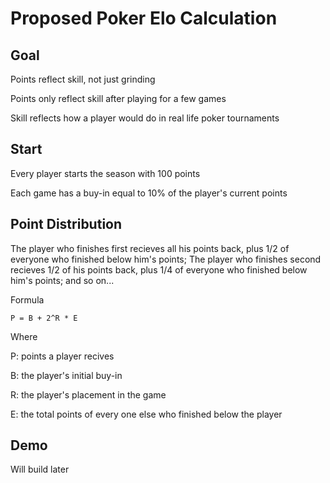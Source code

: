 # Proposed Poker Elo Calculation

## Goal

Points reflect skill, not just grinding

Points only reflect skill after playing for a few games

Skill reflects how a player would do in real life poker tournaments

## Start

Every player starts the season with 100 points

Each game has a buy-in equal to 10% of the player's current points

## Point Distribution

The player who finishes first recieves all his points back, plus 1/2 of everyone who finished below him's points; The player who finishes second recieves 1/2 of his points back, plus 1/4 of everyone who finished below him's points; and so on...

Formula 

`P = B + 2^R * E`

Where

P: points a player recives

B: the player's initial buy-in

R: the player's placement in the game

E: the total points of every one else who finished below the player

## Demo

Will build later
